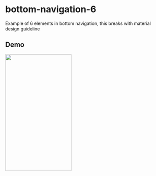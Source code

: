 # bottom-navigation-6

Example of 6 elements in bottom navigation, this breaks with material design guideline

## Demo 
<img src="https://raw.githubusercontent.com/MutliplicaDevLabs/bottom-navigation-6/master/demo.png" width="208" height="368" /> 
